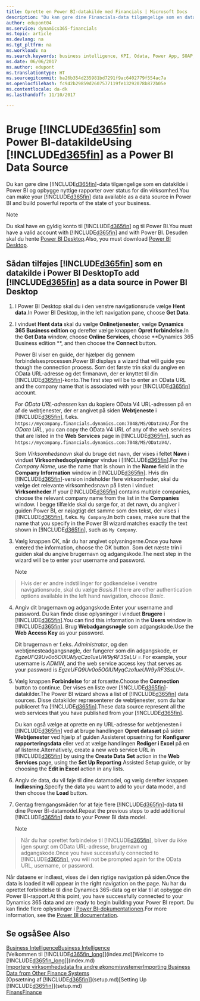 ```yaml
---
title: Oprette en Power BI-datakilde med Financials | Microsoft Docs
description: "Du kan gøre dine Financials-data tilgængelige som en datakilde i Power BI og opbygge nyttige rapporter over status for din virksomhed."
author: edupont04
ms.service: dynamics365-financials
ms.topic: article
ms.devlang: na
ms.tgt_pltfrm: na
ms.workload: na
ms.search.keywords: business intelligence, KPI, Odata, Power App, SOAP, analysis
ms.date: 06/06/2017
ms.author: edupont
ms.translationtype: HT
ms.sourcegitcommit: ba26b354d235981bd7291f9ac6402779f554ac7a
ms.openlocfilehash: fc942b29859d2607577119fe13292078b872b05e
ms.contentlocale: da-dk
ms.lasthandoff: 11/10/2017

---
```

# <a name="using-included365finincludesd365finmdmd-as-a-power-bi-data-source"></a><span data-ttu-id="df309-103">Bruge [!INCLUDE[d365fin](includes/d365fin_md.md)] som Power BI-datakilde</span><span class="sxs-lookup"><span data-stu-id="df309-103">Using [!INCLUDE[d365fin](includes/d365fin_md.md)] as a Power BI Data Source</span></span>
<span data-ttu-id="df309-104">Du kan gøre dine [!INCLUDE[d365fin](includes/d365fin_md.md)]-data tilgængelige som en datakilde i Power BI og opbygge nyttige rapporter over status for din virksomhed.</span><span class="sxs-lookup"><span data-stu-id="df309-104">You can make your [!INCLUDE[d365fin](includes/d365fin_md.md)] data available as a data source in Power BI and build powerful reports of the state of your business.</span></span>  

> [!NOTE]  
>   <span data-ttu-id="df309-105">Du skal have en gyldig konto til [!INCLUDE[d365fin](includes/d365fin_md.md)] og til Power BI.</span><span class="sxs-lookup"><span data-stu-id="df309-105">You must have a valid account with [!INCLUDE[d365fin](includes/d365fin_md.md)] and with Power BI.</span></span> <span data-ttu-id="df309-106">Desuden skal du hente [Power BI Desktop](https://powerbi.microsoft.com/en-us/desktop/).</span><span class="sxs-lookup"><span data-stu-id="df309-106">Also, you must download [Power BI Desktop](https://powerbi.microsoft.com/en-us/desktop/).</span></span>  

## <a name="to-add-included365finincludesd365finmdmd-as-a-data-source-in-power-bi-desktop"></a><span data-ttu-id="df309-107">Sådan tilføjes [!INCLUDE[d365fin](includes/d365fin_md.md)] som en datakilde i Power BI Desktop</span><span class="sxs-lookup"><span data-stu-id="df309-107">To add [!INCLUDE[d365fin](includes/d365fin_md.md)] as a data source in Power BI Desktop</span></span>
1. <span data-ttu-id="df309-108">I Power BI Desktop skal du i den venstre navigationsrude vælge **Hent data**.</span><span class="sxs-lookup"><span data-stu-id="df309-108">In Power BI Desktop, in the left navigation pane, choose **Get Data**.</span></span>
2. <span data-ttu-id="df309-109">I vinduet **Hent data** skal du vælge **Onlinetjenester**, vælge **Dynamics 365 Business edition** og derefter vælge knappen **Opret forbindelse**.</span><span class="sxs-lookup"><span data-stu-id="df309-109">In the **Get Data** window, choose **Online Services**, choose **Dynamics 365 Business edition **, and then choose the **Connect** button.</span></span>

   <span data-ttu-id="df309-110">Power BI viser en guide, der hjælper dig gennem forbindelsesprocessen.</span><span class="sxs-lookup"><span data-stu-id="df309-110">Power BI displays a wizard that will guide you though the connection process.</span></span> <span data-ttu-id="df309-111">Som det første trin skal du angive en OData URL-adresse og det firmanavn, der er knyttet til din [!INCLUDE[d365fin](includes/d365fin_md.md)]-konto.</span><span class="sxs-lookup"><span data-stu-id="df309-111">The first step will be to enter an OData URL and the company name that is associated with your [!INCLUDE[d365fin](includes/d365fin_md.md)] account.</span></span>  

   <span data-ttu-id="df309-112">For *OData URL-adressen* kan du kopiere OData V4 URL-adressen på en af de webtjenester, der er angivet på siden **Webtjeneste** i [!INCLUDE[d365fin](includes/d365fin_md.md)], f.eks. `https://mycompany.financials.dynamics.com:7048/MS/ODataV4/`.</span><span class="sxs-lookup"><span data-stu-id="df309-112">For the *OData URL*, you can copy the OData V4 URL of any of the web services that are listed in the **Web Services** page in [!INCLUDE[d365fin](includes/d365fin_md.md)], such as `https://mycompany.financials.dynamics.com:7048/MS/ODataV4/`.</span></span>  

   <span data-ttu-id="df309-113">Som *Virksomhedsnavn* skal du bruge det navn, der vises i feltet **Navn** i vinduet **Virksomhedsoplysninger** vindue i [!INCLUDE[d365fin](includes/d365fin_md.md)].</span><span class="sxs-lookup"><span data-stu-id="df309-113">For the *Company Name*, use the name that is shown in the **Name** field in the **Company Information** window in [!INCLUDE[d365fin](includes/d365fin_md.md)].</span></span> <span data-ttu-id="df309-114">Hvis din [!INCLUDE[d365fin](includes/d365fin_md.md)]-version indeholder flere virksomheder, skal du vælge det relevante virksomhedsnavn på listen i vinduet **Virksomheder**.</span><span class="sxs-lookup"><span data-stu-id="df309-114">If your [!INCLUDE[d365fin](includes/d365fin_md.md)] contains multiple companies, choose the relevant company name from the list in the **Companies** window.</span></span> <span data-ttu-id="df309-115">I begge tilfælde skal du sørge for, at det navn, du angiver i guiden Power BI, er nøjagtigt det samme som den tekst, der vises i [!INCLUDE[d365fin](includes/d365fin_md.md)], f.eks. `My Company`.</span><span class="sxs-lookup"><span data-stu-id="df309-115">In both cases, make sure that the name that you specify in the Power BI wizard matches exactly the text shown in [!INCLUDE[d365fin](includes/d365fin_md.md)], such as `My Company`.</span></span>
3. <span data-ttu-id="df309-116">Vælg knappen OK, når du har angivet oplysningerne.</span><span class="sxs-lookup"><span data-stu-id="df309-116">Once you have entered the information, choose the OK button.</span></span> <span data-ttu-id="df309-117">Som det næste trin i guiden skal du angive brugernavn og adgangskode.</span><span class="sxs-lookup"><span data-stu-id="df309-117">The next step in the wizard will be to enter your username and password.</span></span>

   > [!NOTE]  
>    <span data-ttu-id="df309-118">Hvis der er andre indstillinger for godkendelse i venstre navigationsrude, skal du vælge *Basis*.</span><span class="sxs-lookup"><span data-stu-id="df309-118">If there are other authentication options available in the left hand navigation, choose *Basic*.</span></span>
4. <span data-ttu-id="df309-119">Angiv dit brugernavn og adgangskode.</span><span class="sxs-lookup"><span data-stu-id="df309-119">Enter your username and password.</span></span> <span data-ttu-id="df309-120">Du kan finde disse oplysninger i vinduet **Brugere** i [!INCLUDE[d365fin](includes/d365fin_md.md)].</span><span class="sxs-lookup"><span data-stu-id="df309-120">You can find this information in the **Users** window in [!INCLUDE[d365fin](includes/d365fin_md.md)].</span></span> <span data-ttu-id="df309-121">Brug **Webadgangsnøgle** som adgangskode.</span><span class="sxs-lookup"><span data-stu-id="df309-121">Use the **Web Access Key** as your password.</span></span>

   <span data-ttu-id="df309-122">Dit brugernavn er f.eks. *Administrator*, og den webtjenesteadgangsnøgle, der fungerer som din adgangskode, er *EgzeUFQ9Uv0o5O0lUMyqCzo1ueUW9yRF3SsLU =*.</span><span class="sxs-lookup"><span data-stu-id="df309-122">For example, your username is *ADMIN*, and the web service access key that serves as your password is *EgzeUFQ9Uv0o5O0lUMyqCzo1ueUW9yRF3SsLU=*.</span></span>
5. <span data-ttu-id="df309-123">Vælg knappen **Forbindelse** for at forsætte.</span><span class="sxs-lookup"><span data-stu-id="df309-123">Choose the **Connection** button to continue.</span></span> <span data-ttu-id="df309-124">Der vises en liste over [!INCLUDE[d365fin](includes/d365fin_md.md)]-datakilder.</span><span class="sxs-lookup"><span data-stu-id="df309-124">The Power BI wizard shows a list of [!INCLUDE[d365fin](includes/d365fin_md.md)] data sources.</span></span> <span data-ttu-id="df309-125">Disse datakilder repræsenterer de webtjenester, som du har publiceret fra [!INCLUDE[d365fin](includes/d365fin_md.md)].</span><span class="sxs-lookup"><span data-stu-id="df309-125">These data source represent all the web services that you have published from your [!INCLUDE[d365fin](includes/d365fin_md.md)].</span></span>

   <span data-ttu-id="df309-126">Du kan også vælge at oprette en ny URL-adresse for webtjenesten i [!INCLUDE[d365fin](includes/d365fin_md.md)] ved at bruge handlingen **Opret datasæt** på siden **Webtjenester** ved hjælp af guiden Assisteret opsætning for **Konfigurer rapporteringsdata** eller ved at vælge handlingen **Rediger i Excel** på en af listerne.</span><span class="sxs-lookup"><span data-stu-id="df309-126">Alternatively, create a new web service URL in [!INCLUDE[d365fin](includes/d365fin_md.md)] by using the **Create Data Set** action in the **Web Services** page, using the **Set Up Reporting** Assisted Setup guide, or by choosing the **Edit in Excel** action in any lists.</span></span>

6. <span data-ttu-id="df309-127">Angiv de data, du vil føje til dine datamodel, og vælg derefter knappen **Indlæsning**.</span><span class="sxs-lookup"><span data-stu-id="df309-127">Specify the data you want to add to your data model, and then choose the **Load** button.</span></span>
7. <span data-ttu-id="df309-128">Gentag fremgangsmåden for at føje flere [!INCLUDE[d365fin](includes/d365fin_md.md)]-data til dine Power BI-datamodel.</span><span class="sxs-lookup"><span data-stu-id="df309-128">Repeat the previous steps to add additional [!INCLUDE[d365fin](includes/d365fin_md.md)] data to your Power BI data model.</span></span>

   > [!NOTE]  
>    <span data-ttu-id="df309-129">Når du har oprettet forbindelse til [!INCLUDE[d365fin](includes/d365fin_md.md)], bliver du ikke igen spurgt om OData URL-adresse, brugernavn og adgangskode.</span><span class="sxs-lookup"><span data-stu-id="df309-129">Once you have successfully connected to [!INCLUDE[d365fin](includes/d365fin_md.md)], you will not be prompted again for the OData URL, username, or password.</span></span>

<span data-ttu-id="df309-130">Når dataene er indlæst, vises de i den rigtige navigation på siden.</span><span class="sxs-lookup"><span data-stu-id="df309-130">Once the data is loaded it will appear in the right navigation on the page.</span></span> <span data-ttu-id="df309-131">Nu har du oprettet forbindelse til dine Dynamics 365-data og er klar til at opbygge din Power BI-rapport.</span><span class="sxs-lookup"><span data-stu-id="df309-131">At this point, you have successfully connected to your Dynamics 365 data and are ready to begin building your Power BI report.</span></span> <span data-ttu-id="df309-132">Du kan finde flere oplysninger i [Power BI-dokumentationen](https://powerbi.microsoft.com/documentation/powerbi-landing-page/).</span><span class="sxs-lookup"><span data-stu-id="df309-132">For more information, see the [Power BI documentation](https://powerbi.microsoft.com/documentation/powerbi-landing-page/).</span></span>

## <a name="see-also"></a><span data-ttu-id="df309-133">Se også</span><span class="sxs-lookup"><span data-stu-id="df309-133">See Also</span></span>
[<span data-ttu-id="df309-134">Business Intelligence</span><span class="sxs-lookup"><span data-stu-id="df309-134">Business Intelligence</span></span>](bi.md)  
<span data-ttu-id="df309-135">[Velkommen til [!INCLUDE[d365fin_long](includes/d365fin_long_md.md)]](index.md)</span><span class="sxs-lookup"><span data-stu-id="df309-135">[Welcome to [!INCLUDE[d365fin_long](includes/d365fin_long_md.md)]](index.md)</span></span>  
[<span data-ttu-id="df309-136">Importere virksomhedsdata fra andre økonomisystemer</span><span class="sxs-lookup"><span data-stu-id="df309-136">Importing Business Data from Other Finance Systems</span></span>](upload-data.md)  
<span data-ttu-id="df309-137">[Opsætning af [!INCLUDE[d365fin](includes/d365fin_md.md)]](setup.md)</span><span class="sxs-lookup"><span data-stu-id="df309-137">[Setting Up [!INCLUDE[d365fin](includes/d365fin_md.md)]](setup.md)</span></span>  
[<span data-ttu-id="df309-138">Finans</span><span class="sxs-lookup"><span data-stu-id="df309-138">Finance</span></span>](finance.md)  

